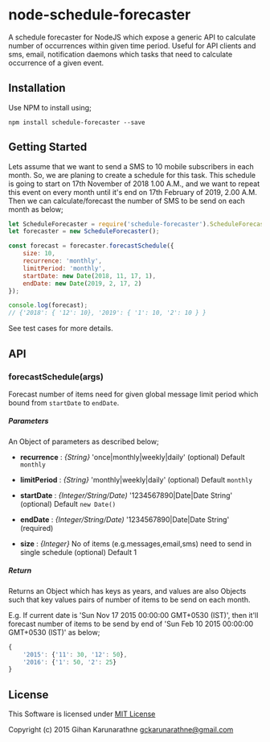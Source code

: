 # node-schedule-forecaster
A schedule forecaster for NodeJS which expose a generic API to calculate number of occurrences within given time period. Useful for API clients and sms, email, notification daemons which tasks that need to calculate occurrence of a given event.

## Installation

Use NPM to install using;

`npm install schedule-forecaster --save`

## Getting Started

Lets assume that we want to send a SMS to 10 mobile subscribers in each month. So, we are planing to create a schedule for this task. This schedule is going to start on 17th November of 2018 1.00 A.M., and we want to repeat this event on every month until it's end on 17th February of 2019, 2.00 A.M. Then we can calculate/forecast the number of SMS to be send on each month as below;

```JavaScript
let ScheduleForecaster = require('schedule-forecaster').ScheduleForecaster;
let forecaster = new ScheduleForecaster();

const forecast = forecaster.forecastSchedule({
    size: 10,
    recurrence: 'monthly',
    limitPeriod: 'monthly',
    startDate: new Date(2018, 11, 17, 1),
    endDate: new Date(2019, 2, 17, 2)
});

console.log(forecast);
// {'2018': { '12': 10}, '2019': { '1': 10, '2': 10 } }
```
See test cases for more details.

## API

### forecastSchedule(args)

Forecast number of items need for given global message limit period which bound from `startDate` to `endDate`.

##### Parameters

An Object of parameters as described below;

- **recurrence** : *{String}* 'once|monthly|weekly|daily'
(optional) Default `monthly`

- **limitPeriod** : *{String}* 'monthly|weekly|daily'
(optional) Default `monthly`

- **startDate** : *{Integer/String/Date)* '1234567890|Date|Date String'
(optional) Default `new Date()`

- **endDate** : *{Integer/String/Date)* '1234567890|Date|Date String'
(required)

- **size** : *{Integer}* No of items (e.g.messages,email,sms) need to send in single schedule
(optional) Default 1

##### Return

Returns an Object which has keys as years, and values are also Objects such that
key values pairs of number of items to be send on each month.

E.g. If current date is 'Sun Nov 17 2015 00:00:00 GMT+0530 (IST)',
then it'll forecast number of items to be send by end of 'Sun Feb 10 2015 00:00:00 GMT+0530 (IST)' as below;

```JavaScript
{
    '2015': {'11': 30, '12': 50},
    '2016': {'1': 50, '2': 25}
}
```

## License

This Software is licensed under [MIT License](/LICENSE)

Copyright (c) 2015 Gihan Karunarathne <gckarunarathne@gmail.com>
